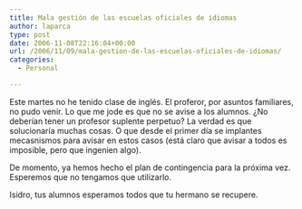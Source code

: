 ```yaml
---
title: Mala gestión de las escuelas oficiales de idiomas
author: laparca
type: post
date: 2006-11-08T22:16:04+00:00
url: /2006/11/09/mala-gestion-de-las-escuelas-oficiales-de-idiomas/
categories:
  - Personal

---
```

Este martes no he tenido clase de inglés. El proferor, por asuntos familiares, no pudo venir. Lo que me jode es que no se avise a los alumnos. ¿No deberían tener un profesor suplente perpetuo? La verdad es que solucionaría muchas cosas. O que desde el primer día se implantes mecasnismos para avisar en estos casos (está claro que avisar a todos es imposible, pero que ingenien algo).

De momento, ya hemos hecho el plan de contingencia para la próxima vez. Esperemos que no tengamos que utilizarlo.

Isidro, tus alumnos esperamos todos que tu hermano se recupere.